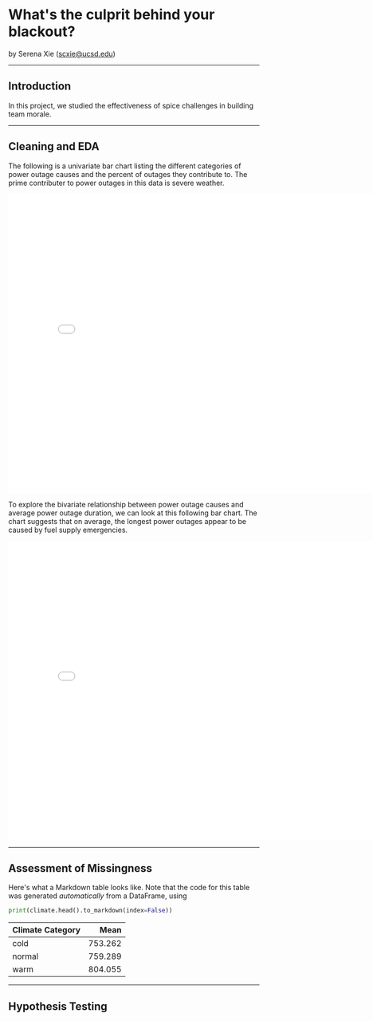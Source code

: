 # What's the culprit behind your blackout?

by Serena Xie (scxie@ucsd.edu)


---

## Introduction

In this project, we studied the effectiveness of spice challenges in building team morale.

---

## Cleaning and EDA

The following is a univariate bar chart listing the different categories of power outage causes and the percent of outages they contribute to. The prime contributer to power outages in this data is severe weather.
<iframe src="assets/eda1.html" width=800 height=600 frameBorder=0></iframe>

To explore the bivariate relationship between power outage causes and average power outage duration, we can look at this following bar chart. The chart suggests that on average, the longest power outages appear to be caused by fuel supply emergencies. 

<iframe src="assets/eda2.html" width=800 height=600 frameBorder=0></iframe>


---

## Assessment of Missingness

Here's what a Markdown table looks like. Note that the code for this table was generated _automatically_ from a DataFrame, using

```py
print(climate.head().to_markdown(index=False))
```

| Climate Category   |    Mean |
|:-------------------|--------:|
| cold               | 753.262 |
| normal             | 759.289 |
| warm               | 804.055 |

---

## Hypothesis Testing
